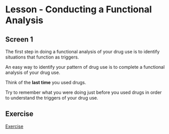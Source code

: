 # Lesson - Conducting a Functional Analysis

## Screen 1
The first step in doing a functional analysis of your drug use is to identify situations that function as triggers.

An easy way to identify your pattern of drug use is to complete a functional analysis of your drug use.

Think of the **last time** you used drugs.

Try to remember what you were doing just before you used drugs in order to understand the triggers of your drug use.

## Exercise
[Exercise](ConductingAFunctionalAnalysis)